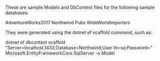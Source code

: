 These are sample Models and DbContext files for the following sample databases:

AdventureWorks2017
Northwind
Pubs
WideWorldImporters

They were generated using the dotnet ef scaffold command, such as:

dotnet ef dbcontext scaffold "Server=localhost,1433;Database=Northwind;User Id=sa;Password=<YourStrongPassword>" Microsoft.EntityFrameworkCore.SqlServer -o Model
